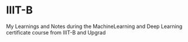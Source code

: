 # IIIT-B
My Learnings and Notes during the MachineLearning and Deep Learning certificate course from IIIT-B and Upgrad
